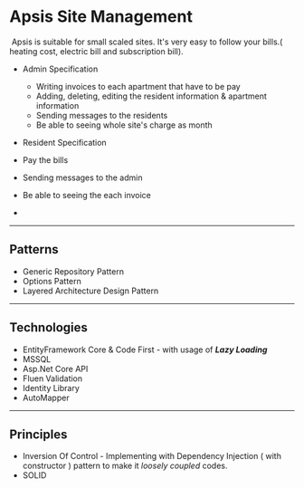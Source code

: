 # Apsis Site Management 

​	Apsis is suitable for small scaled sites. It's very easy to follow your bills.( heating cost, electric bill and subscription bill). 

  -	Admin Specification 
      -	Writing invoices to each apartment that have to be pay 
      -	Adding, deleting, editing the resident information & apartment information
      -	Sending messages to the residents
      -	Be able to seeing whole site's charge as month 

-	Resident Specification
  -	Pay the bills
  -	Sending messages to the admin
  -	Be able to seeing the each invoice 
  -	

---------------

## Patterns

- Generic Repository Pattern
- Options Pattern
- Layered Architecture Design Pattern

------

## Technologies

- EntityFramework Core & Code First - with usage of ***Lazy Loading*** 
- MSSQL
- Asp.Net Core API
- Fluen Validation
- Identity Library 
- AutoMapper

------

## Principles

- Inversion Of Control	-  Implementing with Dependency Injection ( with constructor ) pattern to make it *loosely coupled* codes. 
- SOLID 
